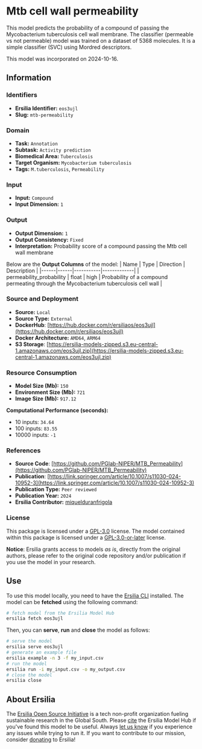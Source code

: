 # Mtb cell wall permeability

This model predicts the probability of a compound of passing the Mycobacterium tuberculosis cell wall membrane. The classifier (permeable vs not permeable) model was trained on a dataset of 5368 molecules. It is a simple classifier (SVC) using Mordred descriptors.

This model was incorporated on 2024-10-16.


## Information
### Identifiers
- **Ersilia Identifier:** `eos3ujl`
- **Slug:** `mtb-permeability`

### Domain
- **Task:** `Annotation`
- **Subtask:** `Activity prediction`
- **Biomedical Area:** `Tuberculosis`
- **Target Organism:** `Mycobacterium tuberculosis`
- **Tags:** `M.tuberculosis`, `Permeability`

### Input
- **Input:** `Compound`
- **Input Dimension:** `1`

### Output
- **Output Dimension:** `1`
- **Output Consistency:** `Fixed`
- **Interpretation:** Probability score of a compound passing the Mtb cell wall membrane

Below are the **Output Columns** of the model:
| Name | Type | Direction | Description |
|------|------|-----------|-------------|
| permeability_probability | float | high | Probability of a compound permeating through the Mycobacterium tuberculosis cell wall |


### Source and Deployment
- **Source:** `Local`
- **Source Type:** `External`
- **DockerHub**: [https://hub.docker.com/r/ersiliaos/eos3ujl](https://hub.docker.com/r/ersiliaos/eos3ujl)
- **Docker Architecture:** `AMD64`, `ARM64`
- **S3 Storage**: [https://ersilia-models-zipped.s3.eu-central-1.amazonaws.com/eos3ujl.zip](https://ersilia-models-zipped.s3.eu-central-1.amazonaws.com/eos3ujl.zip)

### Resource Consumption
- **Model Size (Mb):** `150`
- **Environment Size (Mb):** `721`
- **Image Size (Mb):** `917.12`

**Computational Performance (seconds):**
- 10 inputs: `34.64`
- 100 inputs: `83.55`
- 10000 inputs: `-1`

### References
- **Source Code**: [https://github.com/PGlab-NIPER/MTB_Permeability](https://github.com/PGlab-NIPER/MTB_Permeability)
- **Publication**: [https://link.springer.com/article/10.1007/s11030-024-10952-3](https://link.springer.com/article/10.1007/s11030-024-10952-3)
- **Publication Type:** `Peer reviewed`
- **Publication Year:** `2024`
- **Ersilia Contributor:** [miquelduranfrigola](https://github.com/miquelduranfrigola)

### License
This package is licensed under a [GPL-3.0](https://github.com/ersilia-os/ersilia/blob/master/LICENSE) license. The model contained within this package is licensed under a [GPL-3.0-or-later](LICENSE) license.

**Notice**: Ersilia grants access to models _as is_, directly from the original authors, please refer to the original code repository and/or publication if you use the model in your research.


## Use
To use this model locally, you need to have the [Ersilia CLI](https://github.com/ersilia-os/ersilia) installed.
The model can be **fetched** using the following command:
```bash
# fetch model from the Ersilia Model Hub
ersilia fetch eos3ujl
```
Then, you can **serve**, **run** and **close** the model as follows:
```bash
# serve the model
ersilia serve eos3ujl
# generate an example file
ersilia example -n 3 -f my_input.csv
# run the model
ersilia run -i my_input.csv -o my_output.csv
# close the model
ersilia close
```

## About Ersilia
The [Ersilia Open Source Initiative](https://ersilia.io) is a tech non-profit organization fueling sustainable research in the Global South.
Please [cite](https://github.com/ersilia-os/ersilia/blob/master/CITATION.cff) the Ersilia Model Hub if you've found this model to be useful. Always [let us know](https://github.com/ersilia-os/ersilia/issues) if you experience any issues while trying to run it.
If you want to contribute to our mission, consider [donating](https://www.ersilia.io/donate) to Ersilia!
